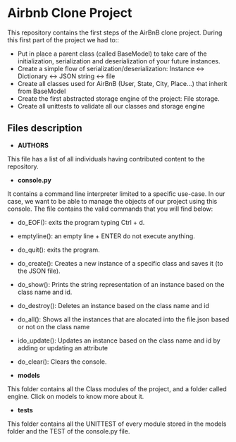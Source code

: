 # Airbnb Clone Project

This repository contains the first steps of the AirBnB clone project. During this first part of the project we had to::

- Put in place a parent class (called BaseModel) to take care of the initialization, serialization and deserialization of your future instances.
- Create a simple flow of serialization/deserialization: Instance <-> Dictionary <-> JSON string <-> file
- Create all classes used for AirBnB (User, State, City, Place…) that inherit from BaseModel
- Create the first abstracted storage engine of the project: File storage.
- Create all unittests to validate all our classes and storage engine

## Files description

- **AUTHORS**

This file has a list of all individuals having contributed content to the repository.

- **console.py**

It contains a command line interpreter limited to a specific use-case. In our case, we want to be able to manage the objects of our project using this console. The file contains the valid commands that you will find below:

 - do_EOF(): exits the program typing Ctrl + d.
 - emptyline(): an empty line + ENTER do not execute anything.
 - do_quit(): exits the program.
 - do_create(): Creates a new instance of a specific class and saves it (to the JSON file).
 - do_show(): Prints the string representation of an instance based on the class name and id.
 - do_destroy(): Deletes an instance based on the class name and id
 - do_all(): Shows all the instances that are alocated into the file.json based or not on the class name
 - ido_update(): Updates an instance based on the class name and id by adding or updating an attribute
 - do_clear(): Clears the console.

- **models**

This folder contains all the Class modules of the project, and a folder called engine. Click on models to know more about it.

- **tests**

This folder contains all the UNITTEST of every module stored in the models folder and the TEST of the console.py file.
